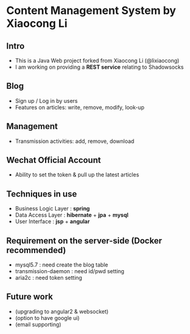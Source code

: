 # Content Management System by Xiaocong Li

## Intro
+ This is a Java Web project forked from Xiaocong Li (@lixiaocong)
+ I am working on providing a **REST service** relating to Shadowsocks

## Blog
+ Sign up / Log in by users
+ Features on articles: write, remove, modify, look-up

## Management
+ Transmission activities: add, remove, download

## Wechat Official Account
+ Ability to set the token & pull up the latest articles

## Techniques in use
+ Business Logic Layer : **spring**
+ Data Access Layer : **hibernate** + **jpa** + **mysql**
+ User Interface : **jsp** + **angular**

## Requirement on the server-side (Docker recommended)
+ mysql5.7 : need create the blog table
+ transmission-daemon : need id/pwd setting
+ aria2c : need token setting

## Future work
+ (upgrading to angular2 & websocket)
+ (option to have google ui)
+ (email supporting)
